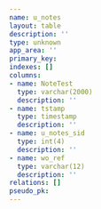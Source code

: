 ```yaml
---
name: u_notes
layout: table
description: ''
type: unknown
app_area: ''
primary_key: 
indexes: []
columns:
- name: NoteTest
  type: varchar(2000)
  description: ''
- name: tstamp
  type: timestamp
  description: ''
- name: u_notes_sid
  type: int(4)
  description: ''
- name: wo_ref
  type: varchar(12)
  description: ''
relations: []
pseudo_pk: 
---
```


